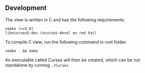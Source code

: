 ## Development

The view is written in C and has the following requirements: 
```
cmake (>=3.0)
libncurses5-dev (ncurses-devel on red hat)
```

To compile C view, run the following command in root folder.

```
cmake . && make
```

An executable called Curses will then be created, which can be run standalone by running `./Curses`
